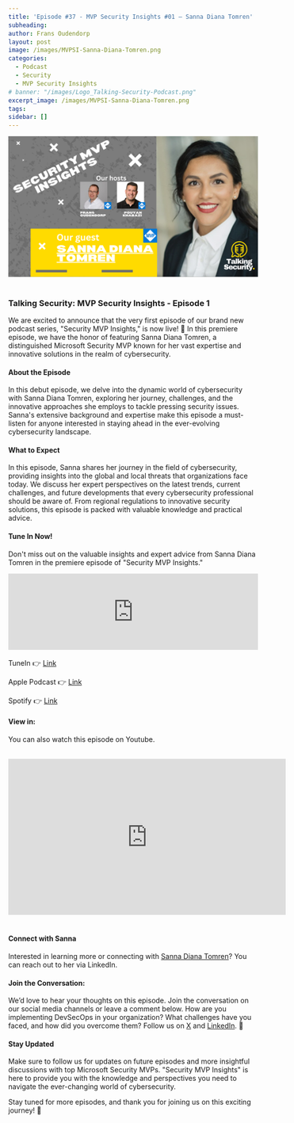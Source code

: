 ```yaml
---
title: 'Episode #37 - MVP Security Insights #01 – Sanna Diana Tomren'
subheading: 
author: Frans Oudendorp
layout: post
image: /images/MVPSI-Sanna-Diana-Tomren.png
categories:
  - Podcast
  - Security
  - MVP Security Insights
# banner: "/images/Logo_Talking-Security-Podcast.png"
excerpt_image: /images/MVPSI-Sanna-Diana-Tomren.png
tags: 
sidebar: []
---
```


<div>
  <img width="600" src="/images/MVPSI-Sanna-Diana-Tomren.png" >
</div> <br>


### Talking Security: MVP Security Insights - Episode 1

We are excited to announce that the very first episode of our brand new podcast series, "Security MVP Insights," is now live! 🎉 In this premiere episode, we have the honor of featuring Sanna Diana Tomren, a distinguished Microsoft Security MVP known for her vast expertise and innovative solutions in the realm of cybersecurity.

#### About the Episode
In this debut episode, we delve into the dynamic world of cybersecurity with Sanna Diana Tomren, exploring her journey, challenges, and the innovative approaches she employs to tackle pressing security issues. Sanna's extensive background and expertise make this episode a must-listen for anyone interested in staying ahead in the ever-evolving cybersecurity landscape.

#### What to Expect
In this episode, Sanna shares her journey in the field of cybersecurity, providing insights into the global and local threats that organizations face today. We discuss her expert perspectives on the latest trends, current challenges, and future developments that every cybersecurity professional should be aware of. From regional regulations to innovative security solutions, this episode is packed with valuable knowledge and practical advice.

#### Tune In Now!
Don't miss out on the valuable insights and expert advice from Sanna Diana Tomren in the premiere episode of "Security MVP Insights."

<iframe src="https://player.rss.com/talking-security/1541111?theme=dark" title="#37 - MVP Security Insights - Sanna Diana Tomren" width="100%" height="154px" frameborder="0" allow="accelerometer; autoplay; clipboard-write; encrypted-media; gyroscope; picture-in-picture" allowfullscreen scrolling="no"><a href="https://rss.com/podcasts/talking-security/1541111">#37 - MVP Security Insights - Sanna Diana Tomren</a></iframe>
<br>


TuneIn 👉 [Link][tunein-podcast]

Apple Podcast 👉 [Link][apple-podcast]

Spotify 👉 [Link][spotify]


#### View in:
You can also watch this episode on Youtube.

<br>
<center>
<iframe width="560" height="315" src="https://www.youtube.com/embed/QL2lEPvgp6M?si=4XRhTn-opBFTlpZo" title="YouTube video player" frameborder="0" allow="accelerometer; autoplay; clipboard-write; encrypted-media; gyroscope; picture-in-picture; web-share" referrerpolicy="strict-origin-when-cross-origin" allowfullscreen></iframe>
</center>
<br>

#### Connect with Sanna
Interested in learning more or connecting with [Sanna Diana Tomren][linkedin-sanna]? You can reach out to her via LinkedIn.

#### Join the Conversation:
We’d love to hear your thoughts on this episode. Join the conversation on our social media channels or leave a comment below. How are you implementing DevSecOps in your organization? What challenges have you faced, and how did you overcome them? Follow us on [X][twitter] and [LinkedIn][linkedin]. 👋

#### Stay Updated
Make sure to follow us for updates on future episodes and more insightful discussions with top Microsoft Security MVPs. "Security MVP Insights" is here to provide you with the knowledge and perspectives you need to navigate the ever-changing world of cybersecurity.

Stay tuned for more episodes, and thank you for joining us on this exciting journey! 🙌














[spotify]: https://open.spotify.com/episode/7hw06gDvH9gicnmsTU1om6?si=T-yARypBTyuxQwHHtN8qJQ
[apple-podcast]: https://podcasts.apple.com/us/podcast/37-mvp-security-insights-sanna-diana-tomren/id1653147812?i=1000660421713
[tunein-podcast]: https://tunein.com/podcasts/Technology-Podcasts/Talking-Security-p1281016/?topicId=406690638
[twitter]: https://twitter.com/SecurityTalking
[linkedin]: https://www.linkedin.com/company/talkingsecurity-podcast
[youtube]: https://www.youtube.com/@TalkingSecurity
[linkedin-frans]: https://www.linkedin.com/in/fransoudendorp/
[linkedin-pouyan]: https://www.linkedin.com/in/pkhabazi/
[linkedin-sanna]: https://www.linkedin.com/in/sanna-diana-tomren/

